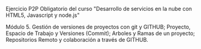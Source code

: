 Ejercicio P2P Obligatorio del curso "Desarrollo de servicios en la nube con HTML5, Javascript y node.js"

Módulo 5. Gestión de versiones de proyectos con git y GITHUB; Proyecto, Espacio de Trabajo y Versiones (Commit); Arboles y Ramas de un proyecto; Repositorios Remoto y colaboración a través de GITHUB.
